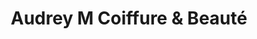 ---
title: "Audrey M Coiffure & Beauté"
url: /balaruc-les-bains/audrey-m-coiffure-et-beaute/
shop: coiffeur
---